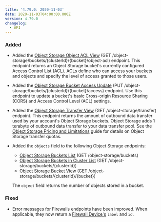 ```yaml
---
title: '4.79.0: 2020-11-03'
date: 2020-11-03T04:00:00.000Z
version: 4.79.0
changelog:
  - API
---
```

### Added

- Added the [Object Storage Object ACL View](/docs/api/object-storage/#object-storage-object-acl-config-view) (GET /object-storage/buckets/{clusterId}/{bucket}/object-acl) endpoint. This endpoint returns an Object Storage bucket's currently configured Access Control List (ACL). ACLs define who can access your buckets and objects and specify the level of access granted to those users.

- Added the [Object Storage Bucket Access Update](/docs/api/object-storage/#object-storage-bucket-access-update) (PUT /object-storage/buckets/{clusterId}/{bucket}/access) endpoint. Use this endpoint to update a bucket's basic Cross-origin Resource Sharing (CORS) and Access Control Level (ACL) settings.

- Added the [Object Storage Transfer View](/docs/api/object-storage/#object-storage-object-acl-config-view) (GET /object-storage/transfer) endpoint. This endpoint returns the amount of outbound data transfer used by your account's Object Storage buckets. Object Storage adds 1 terabyte of outbound data transfer to your data transfer pool. See the [Object Storage Pricing and Limitations](/docs/guides/pricing-and-limitations/) guide for details on Object Storage transfer quotas.

- Added the `objects` field to the following Object Storage endpoints:

    - [Object Storage Buckets List](/docs/api/object-storage/#object-storage-buckets-list) (GET /object-storage/buckets)
    - [Object Storage Buckets in Cluster List](/docs/api/object-storage/#object-storage-buckets-in-cluster-list) (GET /object-storage/buckets/{clusterId})
    - [Object Storage Bucket View](/docs/api/object-storage/#object-storage-bucket-view) (GET /object-storage/buckets/{clusterId}/{bucket})

    The `object` field returns the number of objects stored in a bucket.

### Fixed

- Error messages for Firewalls endpoints have been improved. When applicable, they now return a [Firewall Device's](/docs/api/networking/#firewall-device-create) `label` and `id`.

